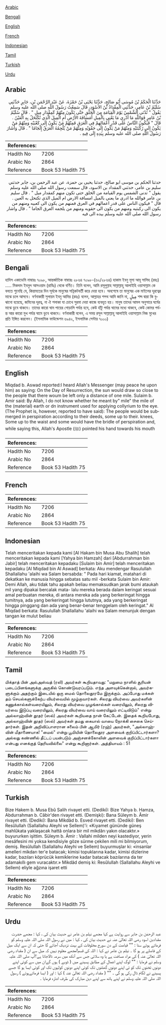 [Arabic](#arabic)

[Bengali](#bengali)

[English](#english)

[French](#french)

[Indonesian](#indonesian)

[Tamil](#tamil)

[Turkish](#turkish)

[Urdu](#urdu)

## Arabic


<div dir="rtl" lang="ar" style={{fontSize:'larger',backgroundColor:'#f8f9fa',padding:20}}>
حَدَّثَنَا الْحَكَمُ بْنُ مُوسَى أَبُو صَالِحٍ، حَدَّثَنَا يَحْيَى بْنُ حَمْزَةَ، عَنْ عَبْدِ الرَّحْمَنِ بْنِ، جَابِرٍ حَدَّثَنِي سُلَيْمُ بْنُ عَامِرٍ، حَدَّثَنِي الْمِقْدَادُ بْنُ الأَسْوَدِ، قَالَ سَمِعْتُ رَسُولَ اللَّهِ صلى الله عليه وسلم يَقُولُ ‏"‏ تُدْنَى الشَّمْسُ يَوْمَ الْقِيَامَةِ مِنَ الْخَلْقِ حَتَّى تَكُونَ مِنْهُمْ كَمِقْدَارِ مِيلٍ ‏"‏ ‏.‏ قَالَ سُلَيْمُ بْنُ عَامِرٍ فَوَاللَّهِ مَا أَدْرِي مَا يَعْنِي بِالْمِيلِ أَمَسَافَةَ الأَرْضِ أَمِ الْمِيلَ الَّذِي تُكْتَحَلُ بِهِ الْعَيْنُ ‏.‏ قَالَ ‏"‏ فَيَكُونُ النَّاسُ عَلَى قَدْرِ أَعْمَالِهِمْ فِي الْعَرَقِ فَمِنْهُمْ مَنْ يَكُونُ إِلَى كَعْبَيْهِ وَمِنْهُمْ مَنْ يَكُونُ إِلَى رُكْبَتَيْهِ وَمِنْهُمْ مَنْ يَكُونُ إِلَى حَقْوَيْهِ وَمِنْهُمْ مَنْ يُلْجِمُهُ الْعَرَقُ إِلْجَامًا ‏"‏ ‏.‏ قَالَ وَأَشَارَ رَسُولُ اللَّهِ صلى الله عليه وسلم بِيَدِهِ إِلَى فِيهِ ‏.‏
</div>
<div style={{backgroundColor:'#f8f9fa',padding:20, marginBottom: 10}}><table> <thead> <tr> <th>References:</th> <th></th> </tr> </thead> <tbody><tr><td>Hadith No</td><td>7206</td></tr><tr><td>Arabic No</td><td>2864</td></tr><tr><td>Reference</td><td>Book 53 Hadith 75</td></tr></tbody></table></div>


<div dir="rtl" lang="ar" style={{fontSize:'larger',backgroundColor:'#f8f9fa',padding:20}}>
حدثنا الحكم بن موسى ابو صالح، حدثنا يحيى بن حمزة، عن عبد الرحمن بن، جابر حدثني سليم بن عامر، حدثني المقداد بن الاسود، قال سمعت رسول الله صلى الله عليه وسلم يقول " تدنى الشمس يوم القيامة من الخلق حتى تكون منهم كمقدار ميل " . قال سليم بن عامر فوالله ما ادري ما يعني بالميل امسافة الارض ام الميل الذي تكتحل به العين . قال " فيكون الناس على قدر اعمالهم في العرق فمنهم من يكون الى كعبيه ومنهم من يكون الى ركبتيه ومنهم من يكون الى حقويه ومنهم من يلجمه العرق الجاما " . قال واشار رسول الله صلى الله عليه وسلم بيده الى فيه
</div>
<div style={{backgroundColor:'#f8f9fa',padding:20, marginBottom: 10}}><table> <thead> <tr> <th>References:</th> <th></th> </tr> </thead> <tbody><tr><td>Hadith No</td><td>7206</td></tr><tr><td>Arabic No</td><td>2864</td></tr><tr><td>Reference</td><td>Book 53 Hadith 75</td></tr></tbody></table></div>

## Bengali


<div dir="ltr" lang="bn" style={{fontSize:'larger',backgroundColor:'#f8f9fa',padding:20}}>
হাদিস একাডেমি নাম্বারঃ ৭০৯৮, আন্তর্জাতিক নাম্বারঃ ২৮৬৪ ৭০৯৮-(৬২/২৮৬৪) হাকাম ইবনু মূসা আবূ সালিহ (রহঃ) ..... মিকদাদ ইবনুল আসওয়াদ (রাযিঃ) থেকে বর্ণিত। তিনি বলেন, আমি রসূলুল্লাহ সাল্লাল্লাহু আলাইহি ওয়াসাল্লাম কে বলতে শুনেছি যে, কিয়ামতের দিন সূর্যকে মানুষের সন্নিকটবর্তী করে দেয়া হবে। অবশেষে তা মানুষের এক মাইলের দূরত্বের মাঝে চলে আসবে। বর্ণনাকারী সুলায়ম ইবনু আমির (রহঃ) বলেন, আল্লাহর শপথ আমি জানি না, مِيلٍ শব্দ দ্বারা কি বুঝানো হয়েছে, জমিনের দূরত্ব, না ঐ শলাকা যা চোখে সুরমা দেয়া কাজে ব্যবহৃত হয়। মানুষ তাদের আমল অনুসারে ঘর্মের মাঝে ডুবে থাকবে। তাদের কারো ঘাম পায়ের গোড়ালি পর্যন্ত হবে, কেউ হাঁটু পর্যন্ত ঘামের মধ্যে থাকবে, কেউ কোমর পর্যন্ত আর কারো মুখ পর্যন্ত ঘামে ডুবে থাকবে। বর্ণনাকারী বলেন, এ সময় রসূল সাল্লাল্লাহু আলাইহি ওয়াসাল্লাম নিজ মুখের প্রতি ইঙ্গিত করলেন। (ইসলামিক ফাউন্ডেশন ৬৯৪২, ইসলামিক সেন্টার ৭০০০)
</div>
<div style={{backgroundColor:'#f8f9fa',padding:20, marginBottom: 10}}><table> <thead> <tr> <th>References:</th> <th></th> </tr> </thead> <tbody><tr><td>Hadith No</td><td>7206</td></tr><tr><td>Arabic No</td><td>2864</td></tr><tr><td>Reference</td><td>Book 53 Hadith 75</td></tr></tbody></table></div>

## English


<div dir="ltr" lang="en" style={{fontSize:'larger',backgroundColor:'#f8f9fa',padding:20}}>
Miqdad b. Aswad reported:I heard Allah's Messenger (may peace he upon him) as saying: On the Day of Resurrection, the sun would draw so close to the people that there woum be left only a distance of one mile. Sulaim b. Amir said: By Allah, I do not know whether he meant by" mile" the mile of the (material) earth or dn instrument used for applying collyrium to the eye. (The Prophet is, however, reported to have said): The people would be submerged in perspiration according to their deeds, some up to their. knees, Some up to the waist and some would have the bridle of perspiration and, while saying this, Allah's Apostle (ﷺ) pointed his hand towards his mouth
</div>
<div style={{backgroundColor:'#f8f9fa',padding:20, marginBottom: 10}}><table> <thead> <tr> <th>References:</th> <th></th> </tr> </thead> <tbody><tr><td>Hadith No</td><td>7206</td></tr><tr><td>Arabic No</td><td>2864</td></tr><tr><td>Reference</td><td>Book 53 Hadith 75</td></tr></tbody></table></div>

## French


<div dir="ltr" lang="fr" style={{fontSize:'larger',backgroundColor:'#f8f9fa',padding:20}}>

</div>
<div style={{backgroundColor:'#f8f9fa',padding:20, marginBottom: 10}}><table> <thead> <tr> <th>References:</th> <th></th> </tr> </thead> <tbody><tr><td>Hadith No</td><td>7206</td></tr><tr><td>Arabic No</td><td>2864</td></tr><tr><td>Reference</td><td>Book 53 Hadith 75</td></tr></tbody></table></div>

## Indonesian


<div dir="ltr" lang="id" style={{fontSize:'larger',backgroundColor:'#f8f9fa',padding:20}}>
Telah menceritakan kepada kami [Al Hakam bin Musa Abu Shalih] telah menceritakan kepada kami [Yahya bin Hamzah] dari [Abdurrahman bin Jabir] telah menceritakan kepadaku [Sulaim bin Amir] telah menceritakan kepadaku [Al Miqdad bin Al Aswad] berkata: Aku mendengar Rasulullah Shallallahu 'alaihi wa Salam bersabda: " Pada hari kiamat, matahari di dekatkan ke manusia hingga sebatas satu mil -berkata Sulaim bin Amir: Demi Allah, aku tidak tahu apakah beliau memaksudkan jarak bumi ataukah mil yang dipakai bercalak mata- lalu mereka berada dalam keringat sesuai amal perbuatan mereka, di antara mereka ada yang berkeringat hingga tumitnya, ada yang berkeringat hingga lututnya, ada yang berkeringat hingga pinggang dan ada yang benar-benar tenggelam oleh keringat." Al Miqdad berkata: Rasulullah Shallallahu 'alaihi wa Salam menunjuk dengan tangan ke mulut beliau
</div>
<div style={{backgroundColor:'#f8f9fa',padding:20, marginBottom: 10}}><table> <thead> <tr> <th>References:</th> <th></th> </tr> </thead> <tbody><tr><td>Hadith No</td><td>7206</td></tr><tr><td>Arabic No</td><td>2864</td></tr><tr><td>Reference</td><td>Book 53 Hadith 75</td></tr></tbody></table></div>

## Tamil


<div dir="ltr" lang="ta" style={{fontSize:'larger',backgroundColor:'#f8f9fa',padding:20}}>
மிக்தாத் பின் அல்அஸ்வத் (ரலி) அவர்கள் கூறியதாவது: "மறுமை நாளில் சூரியன் படைப்பினங்களுக்கு அருகில் கொண்டுவரப்படும். எந்த அளவுக்கென்றால், அவர்களுக்கும் அதற்கும் இடையில் ஒரு மைல் தொலைதூரமே இருக்கும். அப்போது மக்கள் தம் செயல்களுக்கேற்ப வியர்வையில் மூழ்குவார்கள். சிலரது வியர்வை அவர்களின் கணுக்கால்கள்வரையிலும், சிலரது வியர்வை முழங்கால்கள் வரையிலும், சிலரது வியர்வை இடுப்பு வரையிலும், சிலரது வியர்வை வாய் வரையிலும் எட்டிவிடும்" என்று அல்லாஹ்வின் தூதர் (ஸல்) அவர்கள் கூறியதை நான் கேட்டேன். இதைக் கூறியபோது, அல்லாஹ்வின் தூதர் (ஸல்) அவர்கள் தமது கையால் வாயை நோக்கி சைகை செய்தார்கள். இதன் அறிவிப்பாளரான சுலைம் பின் ஆமிர் (ரஹ்) அவர்கள், "அல்லாஹ்வின் மீதாணையாக! "மைல்" என்று பூமியின் தொலைதூர அளவைக் குறிப்பிட்டார்களா? அல்லது கண்ணில் தீட்டப் பயன்படும் அஞ்சனக்கோலின் அளவைக் குறிப்பிட்டார்களா என்பது எனக்குத் தெரியவில்லை" என்று கூறினார்கள். அத்தியாயம் : 51
</div>
<div style={{backgroundColor:'#f8f9fa',padding:20, marginBottom: 10}}><table> <thead> <tr> <th>References:</th> <th></th> </tr> </thead> <tbody><tr><td>Hadith No</td><td>7206</td></tr><tr><td>Arabic No</td><td>2864</td></tr><tr><td>Reference</td><td>Book 53 Hadith 75</td></tr></tbody></table></div>

## Turkish


<div dir="ltr" lang="tr" style={{fontSize:'larger',backgroundColor:'#f8f9fa',padding:20}}>
Bize Hakem b. Musa Ebû Salih rivayet etti. (Dediki): Bize Yahya b. Hamza, Abdurrahman b. Câbir'den rivayet etti. (Demişki): Bana Süleym b. Âmir rivayet etti. (Dediki): Bana Mikdâd b. Esved rivayet etti. (Dediki): Ben Resûlullah (Sallallahu Aleyhi ve Sellem)'i: «Kıyamet gününde güneş mahlûkata yaklaşacak hattâ onlara bir mil mikdârı yakın olacaktır.» buyururken işittim. Süleym b. Âmir : Vallahi milden neyi kastediyor, yerin mesâfesini mi yoksa kendisiyle göze sürme çekilen mili mi bilmiyorum, demiş. Resûlullah (Sallallahu Aleyhi ve Sellem) buyurmuşlar ki: «insanlar amelleri mikdarı ter'e batacak; kimisi topuklarına kadar, kimisi dizlerine kadar, bazıları köprücük kemiklerine kadar batacak bazılarına da ter adamakıllı gem vuracaktır.» Mikdâd demiş ki: Resûlullah (Sallallahu Aleyhi ve Sellem) eliyle ağzına işaret etti
</div>
<div style={{backgroundColor:'#f8f9fa',padding:20, marginBottom: 10}}><table> <thead> <tr> <th>References:</th> <th></th> </tr> </thead> <tbody><tr><td>Hadith No</td><td>7206</td></tr><tr><td>Arabic No</td><td>2864</td></tr><tr><td>Reference</td><td>Book 53 Hadith 75</td></tr></tbody></table></div>

## Urdu


<div dir="rtl" lang="ur" style={{fontSize:'larger',backgroundColor:'#f8f9fa',padding:20}}>
عبد الرحمٰن بن جابر سے روایت ہے کہا مجھے نیلم بن عامر نے حدیث بیان کی ، کہا : مجھے حضرت مقدادبن اسود رضی اللہ تعالیٰ عنہ نے حدیث بیان کی ، کہا : میں نے رسول اللہ صلی اللہ علیہ وسلم کو فرماتے ہوئے سنا : "" قیامت کے دن سورج مخلوقات کے بہت نزدیک آجائے گا حتی کہ ان سے ایک میل کے فاصلے پر ہو گا ۔ نیلم بن عامر نے کہا : اللہ کی قسم!مجھے معلوم نہیں کہ میل سے ان ( مقداد رضی اللہ تعالیٰ عنہ ) کی مراد مسافت ہے یا وہ سلائی جس سے آنکھ میں سرمہ ڈالاجاتا ہے؟آپ صلی اللہ علیہ وسلم نے فرمایا : "" لوگ اپنے اعمال کے مطابق پسینے میں ( ڈوبے ) ہوں گےان میں سے کوئی اپنے دونوں ٹخنوں تک کو ئی اپنے دونوں گھٹنوں تک کوئی اپنے دونوں کولہوں تک اور کوئی ایسا ہو گا جسے پسینے نے لگام ڈال رکی ہو گی ۔ "" ( مقداد رضی اللہ تعالیٰ عنہ ) کہا : اور ( ایسا فرماتےہوئے ) رسول اللہ صلی اللہ علیہ وسلم نے اپنے ہاتھ سے اپنے دہن مبارک کی طرف اشارہ فرمایا ۔
</div>
<div style={{backgroundColor:'#f8f9fa',padding:20, marginBottom: 10}}><table> <thead> <tr> <th>References:</th> <th></th> </tr> </thead> <tbody><tr><td>Hadith No</td><td>7206</td></tr><tr><td>Arabic No</td><td>2864</td></tr><tr><td>Reference</td><td>Book 53 Hadith 75</td></tr></tbody></table></div>